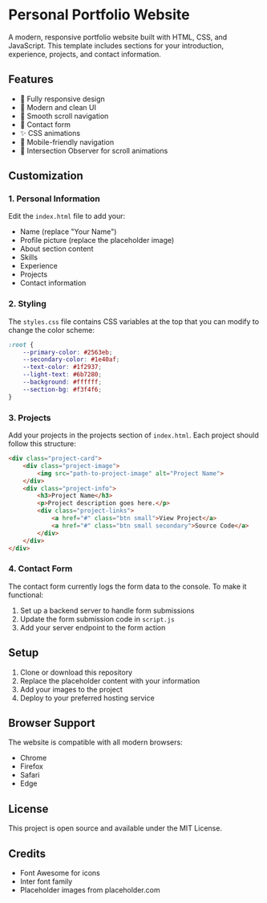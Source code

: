 # Personal Portfolio Website

A modern, responsive portfolio website built with HTML, CSS, and JavaScript. This template includes sections for your introduction, experience, projects, and contact information.

## Features

- 📱 Fully responsive design
- 🎨 Modern and clean UI
- 🌊 Smooth scroll navigation
- 📝 Contact form
- ✨ CSS animations
- 🍔 Mobile-friendly navigation
- 🎯 Intersection Observer for scroll animations

## Customization

### 1. Personal Information
Edit the `index.html` file to add your:
- Name (replace "Your Name")
- Profile picture (replace the placeholder image)
- About section content
- Skills
- Experience
- Projects
- Contact information

### 2. Styling
The `styles.css` file contains CSS variables at the top that you can modify to change the color scheme:
```css
:root {
    --primary-color: #2563eb;
    --secondary-color: #1e40af;
    --text-color: #1f2937;
    --light-text: #6b7280;
    --background: #ffffff;
    --section-bg: #f3f4f6;
}
```

### 3. Projects
Add your projects in the projects section of `index.html`. Each project should follow this structure:
```html
<div class="project-card">
    <div class="project-image">
        <img src="path-to-project-image" alt="Project Name">
    </div>
    <div class="project-info">
        <h3>Project Name</h3>
        <p>Project description goes here.</p>
        <div class="project-links">
            <a href="#" class="btn small">View Project</a>
            <a href="#" class="btn small secondary">Source Code</a>
        </div>
    </div>
</div>
```

### 4. Contact Form
The contact form currently logs the form data to the console. To make it functional:
1. Set up a backend server to handle form submissions
2. Update the form submission code in `script.js`
3. Add your server endpoint to the form action

## Setup

1. Clone or download this repository
2. Replace the placeholder content with your information
3. Add your images to the project
4. Deploy to your preferred hosting service

## Browser Support

The website is compatible with all modern browsers:
- Chrome
- Firefox
- Safari
- Edge

## License

This project is open source and available under the MIT License.

## Credits

- Font Awesome for icons
- Inter font family
- Placeholder images from placeholder.com 